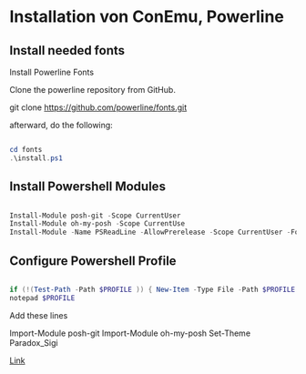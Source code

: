 # Installation von ConEmu, Powerline

## Install needed fonts

Install Powerline Fonts

Clone the powerline repository from GitHub.

git clone https://github.com/powerline/fonts.git

afterward, do the following:

```powershell

cd fonts
.\install.ps1

```

## Install Powershell Modules

```powershell

Install-Module posh-git -Scope CurrentUser
Install-Module oh-my-posh -Scope CurrentUse
Install-Module -Name PSReadLine -AllowPrerelease -Scope CurrentUser -Force -SkipPublisherCheck

```

## Configure Powershell Profile

```Powershell

if (!(Test-Path -Path $PROFILE )) { New-Item -Type File -Path $PROFILE -Force }
notepad $PROFILE

```

Add these lines

Import-Module posh-git
Import-Module oh-my-posh
Set-Theme Paradox_Sigi

[Link](https://github.com/Jaykul/PowerLine/blob/acdb08698b71a40177c72c9d7aa4ee36c08f4c3d/README.md)
